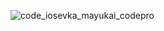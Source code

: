 ![code_iosevka_mayukai_codepro](https://user-images.githubusercontent.com/70370681/157346304-3fc68c6d-3307-40b1-9f76-836125a81d24.png)
